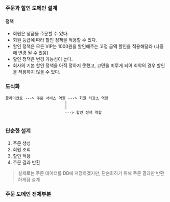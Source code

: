 ### 주문과 할인 도메인 설계
#### 정책
* 회원은 상품을 주문할 수 있다.
* 회원 등급에 따라 할인 정책을 적용할 수 있다.
* 할인 정책은 모든 VIP는 1000원을 할인해주는 고정 금액 할인을 적용해달라 (나중에 변경 될 수 있음)
* 할인 정책은 변경 가능성이 높다.
* 회사의 기본 할인 정책을 아직 정하지 못했고, 고민을 미루게 되어 최악의 경우 할인을 적용하지 않을 수 있다.

### 도식화

```
클라이언트 ---> 주문 서비스 역할 ---> 회원 저장소 역할
                          |
                          |
                          ---> 할인 정책 역할
                          
```                          

### 단순한 설계
1. 주문 생성
2. 회원 조회
3. 할인 적용
4. 주문 결과 반환
> 실제로는 주문 데이터를 DB에 저장하겠지만, 단순화하기 위해 주문 결과만 반환하게끔 설계

### 주문 도메인 전체부분
